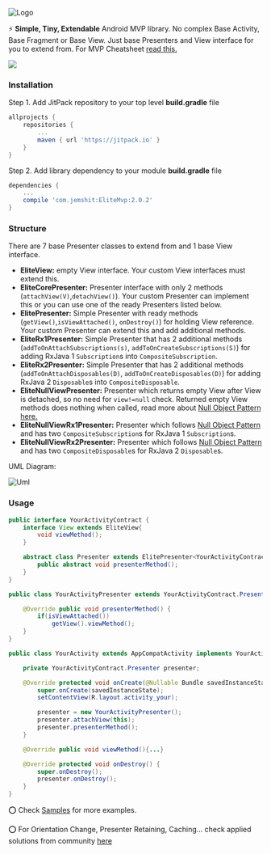 ![Logo](https://raw.githubusercontent.com/jemshit/EliteMvp/master/files/elite_mvp_name.png)

:zap: **Simple, Tiny, Extendable** Android MVP library. No complex Base Activity, Base Fragment or Base View. Just base Presenters and View interface for you to extend from. For MVP Cheatsheet <a href="https://github.com/jemshit/android_architecture_notes/blob/master/mvp_cheatsheet.md">read this.</a>

[![](https://jitpack.io/v/com.jemshit/elitemvp.svg)](https://jitpack.io/#com.jemshit/elitemvp)



### Installation

Step 1. Add JitPack repository to your top level **build.gradle** file
```groovy
allprojects {
    repositories {
        ...
        maven { url 'https://jitpack.io' }
    }
}
```
Step 2. Add library dependency to your module **build.gradle** file
```groovy
dependencies {
    ...
    compile 'com.jemshit:EliteMvp:2.0.2'
}
```

### Structure

There are 7 base Presenter classes to extend from and 1 base View interface.

- **EliteView:** empty View interface. Your custom View interfaces must extend this.
- **EliteCorePresenter:** Presenter interface with only 2  methods (`attachView(V)`,`detachView()`). Your custom Presenter can implement this or you can use one of the ready Presenters listed below.
- **ElitePresenter:** Simple Presenter with ready methods (`getView()`,`isViewAttached()`, `onDestroy()`) for holding View reference. Your custom Presenter can extend this and add additional methods.
- **EliteRx1Presenter:** Simple Presenter that has 2 additional methods (`addToOnAttachSubscriptions(s)`, `addToOnCreateSubscriptions(S)`) for adding RxJava 1 `Subscription`s into `CompositeSubscription`.
- **EliteRx2Presenter:** Simple Presenter that has 2 additional methods (`addToOnAttachDisposables(D)`, `addToOnCreateDisposables(D)`) for adding RxJava 2 `Disposable`s into `CompositeDisposable`.
- **EliteNullViewPresenter:** Presenter which returns empty View after View is detached, so no need for `view!=null` check. Returned empty View methods does nothing when called, read more about <a href="https://en.wikipedia.org/wiki/Null_Object_pattern">Null Object Pattern here.</a>
- **EliteNullViewRx1Presenter:** Presenter which follows <a href="https://en.wikipedia.org/wiki/Null_Object_pattern">Null Object Pattern</a> and has two `CompositeSubscription`s for RxJava 1 `Subscription`s.
- **EliteNullViewRx2Presenter:** Presenter which follows <a href="https://en.wikipedia.org/wiki/Null_Object_pattern">Null Object Pattern</a> and has two `CompositeDisposable`s for RxJava 2 `Disposable`s.


UML Diagram:

![Uml](https://raw.githubusercontent.com/jemshit/EliteMvp/master/files/uml.png)


### Usage

```java
public interface YourActivityContract {
    interface View extends EliteView{
        void viewMethod();
    }

    abstract class Presenter extends ElitePresenter<YourActivityContract.View> {
        public abstract void presenterMethod();
    }
}
```

```java
public class YourActivityPresenter extends YourActivityContract.Presenter{

    @Override public void presenterMethod() {
        if(isViewAttached())    
            getView().viewMethod();
    }
}
```

```java
public class YourActivity extends AppCompatActivity implements YourActivityContract.View { {

    private YourActivityContract.Presenter presenter;

    @Override protected void onCreate(@Nullable Bundle savedInstanceState) {
        super.onCreate(savedInstanceState);
        setContentView(R.layout.activity_your);

        presenter = new YourActivityPresenter();
        presenter.attachView(this);
        presenter.presenterMethod();
    }

    @Override public void viewMethod(){...}

    @Override protected void onDestroy() {
        super.onDestroy();
        presenter.onDestroy();
    }
}
```

:o: Check <a href="https://github.com/jemshit/EliteMvp/tree/master/sample/src/main/java/com/jemshit/elitemvpsample">Samples</a> for more examples.


:o: For Orientation Change, Presenter Retaining, Caching... check applied solutions from community <a href="https://github.com/jemshit/android_architecture_notes/blob/master/mvp_cheatsheet.md">here</a>
